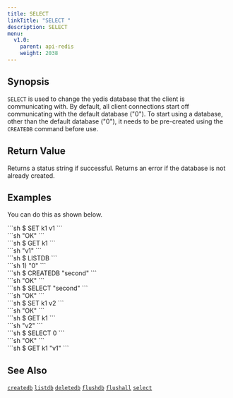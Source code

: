 ```yaml
---
title: SELECT
linkTitle: "SELECT "
description: SELECT
menu:
  v1.0:
    parent: api-redis
    weight: 2038
---
```


## Synopsis

`SELECT` is used to change the yedis database that the client is communicating with. By default, all client connections start off communicating with the default database ("0"). To start using a database, other than the default database ("0"), it needs to be pre-created using the `CREATEDB` command before use.

## Return Value
Returns a status string if successful. Returns an error if the database is not already created.

## Examples

You can do this as shown below.
<div class='copy separator-dollar'>
```sh
$ SET k1 v1
```
</div>
```sh
"OK"
```
<div class='copy separator-dollar'>
```sh
$ GET k1
```
</div>
```sh
"v1"
```
<div class='copy separator-dollar'>
```sh
$ LISTDB
```
</div>
```sh
1) "0"
```
<div class='copy separator-dollar'>
```sh
$ CREATEDB "second"
```
</div>
```sh
"OK"
```
<div class='copy separator-dollar'>
```sh
$ SELECT "second"
```
</div>
```sh
"OK"
```
<div class='copy separator-dollar'>
```sh
$ SET k1 v2
```
</div>
```sh
"OK"
```
<div class='copy separator-dollar'>
```sh
$ GET k1
```
</div>
```sh
"v2"
```
<div class='copy separator-dollar'>
```sh
$ SELECT 0
```
</div>
```sh
"OK"
```
<div class='copy separator-dollar'>
```sh
$ GET k1
"v1"
```
</div>

## See Also
[`createdb`](../createdb/)
[`listdb`](../listdb/)
[`deletedb`](../deletedb/)
[`flushdb`](../flushdb/)
[`flushall`](../flushall/)
[`select`](../select/)
